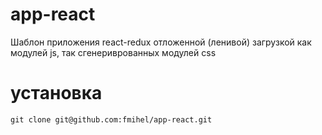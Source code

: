 # app-react
Шаблон приложения react-redux отложенной (ленивой) загрузкой как модулей js, так сгенериврованных модулей css

# установка
```git clone git@github.com:fmihel/app-react.git```



